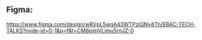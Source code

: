 ## Figma:

https://www.figma.com/design/wRVpL5wgA43WTPziQNy4Th/EBAC-TECH-TALKS?node-id=0-1&p=f&t=CM6pjmVLimu5rnJZ-0  